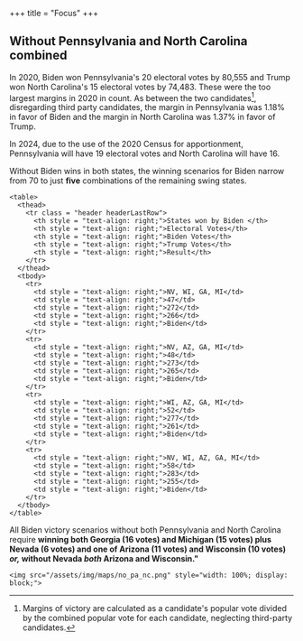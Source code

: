 +++
title = "Focus"
+++

## Without Pennsylvania and North Carolina combined

In 2020, Biden won Pennsylvania's 20 electoral votes by 80,555 and Trump won North Carolina's 15 electoral votes by 74,483. These were the too largest margins in 2020 in count. As between the two candidates[^1], disregarding third party candidates, the margin in Pennsylvania was 1.18% in favor of Biden and the margin in North Carolina was 1.37% in favor of Trump.

In 2024, due to the use of the 2020 Census for apportionment, Pennsylvania will have 19 electoral votes and North Carolina will have 16.

Without Biden wins in both states, the winning scenarios for Biden narrow from  70 to just **five** combinations of the remaining swing states.

~~~
<table>
  <thead>
    <tr class = "header headerLastRow">
      <th style = "text-align: right;">States won by Biden </th>
      <th style = "text-align: right;">Electoral Votes</th>
      <th style = "text-align: right;">Biden Votes</th>
      <th style = "text-align: right;">Trump Votes</th>
      <th style = "text-align: right;">Result</th>
    </tr>
  </thead>
  <tbody>
    <tr>
      <td style = "text-align: right;">NV, WI, GA, MI</td>
      <td style = "text-align: right;">47</td>
      <td style = "text-align: right;">272</td>
      <td style = "text-align: right;">266</td>
      <td style = "text-align: right;">Biden</td>
    </tr>
    <tr>
      <td style = "text-align: right;">NV, AZ, GA, MI</td>
      <td style = "text-align: right;">48</td>
      <td style = "text-align: right;">273</td>
      <td style = "text-align: right;">265</td>
      <td style = "text-align: right;">Biden</td>
    </tr>
    <tr>
      <td style = "text-align: right;">WI, AZ, GA, MI</td>
      <td style = "text-align: right;">52</td>
      <td style = "text-align: right;">277</td>
      <td style = "text-align: right;">261</td>
      <td style = "text-align: right;">Biden</td>
    </tr>
    <tr>
      <td style = "text-align: right;">NV, WI, AZ, GA, MI</td>
      <td style = "text-align: right;">58</td>
      <td style = "text-align: right;">283</td>
      <td style = "text-align: right;">255</td>
      <td style = "text-align: right;">Biden</td>
    </tr>
  </tbody>
</table>
~~~

All Biden victory scenarios without both Pennsylvania and North Carolina require **winning both Georgia (16 votes) and Michigan (15 votes) plus Nevada (6 votes) and one of Arizona (11 votes) and Wisconsin (10 votes) *or,*  without Nevada *both* Arizona and Wisconsin."**

~~~
<img src="/assets/img/maps/no_pa_nc.png" style="width: 100%; display: block;">
~~~


[^1]: Margins of victory are calculated as a candidate's popular vote divided by the combined popular vote for each candidate, neglecting third-party candidates.
[^2]: Swing Watch makes the assumption, unless otherwise stated, that each candidate will win the 49 states and electoral districts, other than the seven swing states, as they did in 2020, with the Electoral College outcome adjusted to the 2020 Census allocation of electoral votes. 





